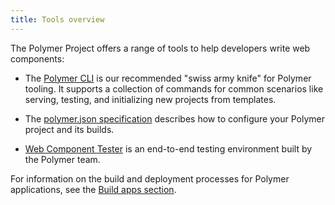 ```yaml
---
title: Tools overview
---
```


The Polymer Project offers a range of tools to help developers write web components:

* The [Polymer CLI](polymer-cli) is our recommended "swiss army knife" for Polymer tooling. It supports a collection of commands for common scenarios like serving, testing, and initializing new projects from templates.

* The [polymer.json specification](polymer-json) describes how to configure your Polymer project and its builds. 

* [Web Component Tester](tests) is an end-to-end testing environment built by the Polymer team.  

For information on the build and deployment processes for Polymer applications, see the [Build apps section](/{{{polymer_version_dir}}}/docs/apps/).